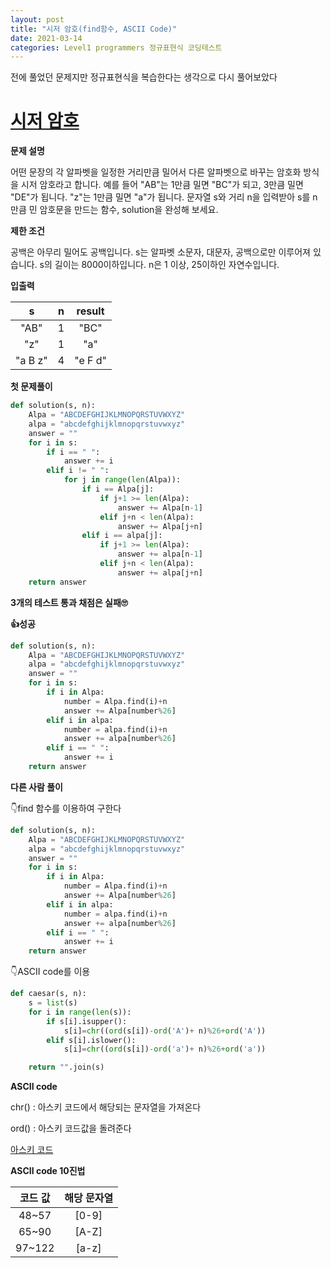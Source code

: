 ```yaml
---
layout: post
title: "시저 암호(find함수, ASCII Code)"
date: 2021-03-14
categories: Level1 programmers 정규표현식 코딩테스트
---
```


전에 풀었던 문제지만 정규표현식을 복습한다는 생각으로 다시 풀어보았다

# [시저 암호](https://programmers.co.kr/learn/courses/30/lessons/12926)

**문제 설명**

어떤 문장의 각 알파벳을 일정한 거리만큼 밀어서 다른 알파벳으로 바꾸는 암호화 방식을 시저 암호라고 합니다. 예를 들어 "AB"는 1만큼 밀면 "BC"가 되고, 3만큼 밀면 "DE"가 됩니다. "z"는 1만큼 밀면 "a"가 됩니다. 문자열 s와 거리 n을 입력받아 s를 n만큼 민 암호문을 만드는 함수, solution을 완성해 보세요.

**제한 조건**

공백은 아무리 밀어도 공백입니다.
s는 알파벳 소문자, 대문자, 공백으로만 이루어져 있습니다.
s의 길이는 8000이하입니다.
n은 1 이상, 25이하인 자연수입니다.

**입출력**

|    s    |  n  | result  |
| :-----: | :-: | :-----: |
|  "AB"   |  1  |  "BC"   |
|   "z"   |  1  |   "a"   |
| "a B z" |  4  | "e F d" |

**첫 문제풀이**

```python
def solution(s, n):
    Alpa = "ABCDEFGHIJKLMNOPQRSTUVWXYZ"
    alpa = "abcdefghijklmnopqrstuvwxyz"
    answer = ""
    for i in s:
        if i == " ":
            answer += i
        elif i != " ":
            for j in range(len(Alpa)):
                if i == Alpa[j]:
                    if j+1 >= len(Alpa):
                        answer += Alpa[n-1]
                    elif j+n < len(Alpa):
                        answer += Alpa[j+n]
                elif i == alpa[j]:
                    if j+1 >= len(Alpa):
                        answer += alpa[n-1]
                    elif j+n < len(Alpa):
                        answer += alpa[j+n]
    return answer
```

**3개의 테스트 통과
채점은 실패🙄**

**👍성공**

```python
def solution(s, n):
    Alpa = "ABCDEFGHIJKLMNOPQRSTUVWXYZ"
    alpa = "abcdefghijklmnopqrstuvwxyz"
    answer = ""
    for i in s:
        if i in Alpa:
            number = Alpa.find(i)+n
            answer += Alpa[number%26]
        elif i in alpa:
            number = alpa.find(i)+n
            answer += alpa[number%26]
        elif i == " ":
            answer += i
    return answer
```

**다른 사람 풀이**

👇find 함수를 이용하여 구한다

```python
def solution(s, n):
    Alpa = "ABCDEFGHIJKLMNOPQRSTUVWXYZ"
    alpa = "abcdefghijklmnopqrstuvwxyz"
    answer = ""
    for i in s:
        if i in Alpa:
            number = Alpa.find(i)+n
            answer += Alpa[number%26]
        elif i in alpa:
            number = alpa.find(i)+n
            answer += alpa[number%26]
        elif i == " ":
            answer += i
    return answer
```

👇ASCII code를 이용

```python
def caesar(s, n):
    s = list(s)
    for i in range(len(s)):
        if s[i].isupper():
            s[i]=chr((ord(s[i])-ord('A')+ n)%26+ord('A'))
        elif s[i].islower():
            s[i]=chr((ord(s[i])-ord('a')+ n)%26+ord('a'))

    return "".join(s)
```

**ASCII code**

chr() : 아스키 코드에서 해당되는 문자열을 가져온다

ord() : 아스키 코드값을 돌려준다

[아스키 코드](https://ko.wikipedia.org/wiki/ASCII)

**ASCII code 10진법**

| 코드 값 | 해당 문자열 |
| :-----: | :---------: |
|  48~57  |    [0-9]    |
|  65~90  |    [A-Z]    |
| 97~122  |    [a-z]    |
